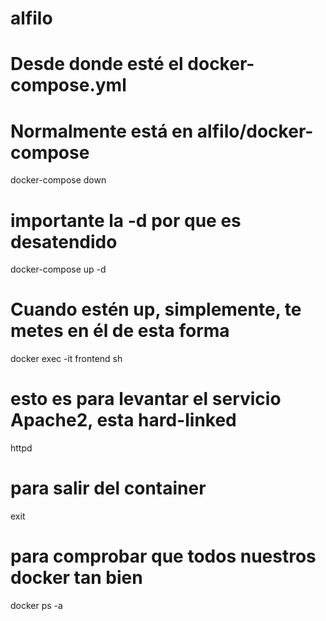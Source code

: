 # alfilo

# Desde donde esté el docker-compose.yml
# Normalmente está en alfilo/docker-compose

docker-compose down

# importante la -d por que es desatendido

docker-compose up -d

# Cuando estén up, simplemente, te metes en él de esta forma

docker exec -it frontend sh

# esto es para levantar el servicio Apache2, esta hard-linked

httpd

# para salir del container

exit

# para comprobar que todos nuestros docker tan bien

docker ps -a 


